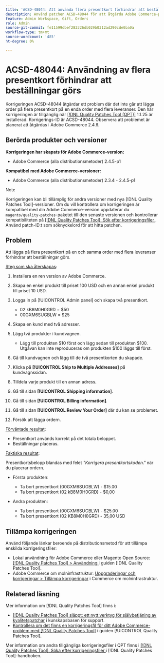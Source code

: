 ```yaml
---
title: 'ACSD-48044: Att använda flera presentkort förhindrar att beställningar görs'
description: Använd patchen ACSD-48044 för att åtgärda Adobe Commerce-problemet där det inte går att lägga in flera presentkort på en enda order med flera leveranser.
feature: Admin Workspace, Gift, Orders
role: Admin
source-git-commit: fe11599dbef283326db029b0312ad290cde0ba0a
workflow-type: tm+mt
source-wordcount: '485'
ht-degree: 0%

---
```


# ACSD-48044: Användning av flera presentkort förhindrar att beställningar görs

Korrigeringen ACSD-48044 åtgärdar ett problem där det inte går att lägga order på flera presentkort på en enda order med flera leveranser. Den här korrigeringen är tillgänglig när [[!DNL Quality Patches Tool (QPT)]](https://experienceleague.adobe.com/sv/docs/commerce-knowledge-base/kb/announcements/commerce-announcements/magento-quality-patches-released-new-tool-to-self-serve-quality-patches) 1.1.25 är installerad. Korrigerings-ID är ACSD-48044. Observera att problemet är planerat att åtgärdas i Adobe Commerce 2.4.6.

## Berörda produkter och versioner

**Korrigeringen har skapats för Adobe Commerce-version:**

* Adobe Commerce (alla distributionsmetoder) 2.4.5-p1

**Kompatibel med Adobe Commerce-versioner:**

* Adobe Commerce (alla distributionsmetoder) 2.3.4 - 2.4.5-p1

>[!NOTE]
>
>Korrigeringen kan bli tillämplig för andra versioner med nya [!DNL Quality Patches Tool]-versioner. Om du vill kontrollera om korrigeringen är kompatibel med din Adobe Commerce-version uppdaterar du `magento/quality-patches`-paketet till den senaste versionen och kontrollerar kompatibiliteten på [[!DNL Quality Patches Tool]: Sök efter korrigeringsfiler ](https://experienceleague.adobe.com/tools/commerce-quality-patches/index.html?lang=sv-SE). Använd patch-ID:t som söknyckelord för att hitta patchen.

## Problem

Att lägga på flera presentkort på en och samma order med flera leveranser förhindrar att beställningar görs.

<u>Steg som ska återskapas</u>:

1. Installera en ren version av Adobe Commerce.
1. Skapa en enkel produkt till priset 100 USD och en annan enkel produkt till priset 10 USD.
1. Logga in på [!UICONTROL Admin panel] och skapa två presentkort.

   * 02 kB8M0H0GRD = $50
   * 00GXM6SUGBLW = $25

1. Skapa en kund med två adresser.
1. Lägg två produkter i kundvagnen.

   * Lägg till produkten $10 först och lägg sedan till produkten $100. Utgåvan kan inte reproduceras om produkten $100 läggs till först.

1. Gå till kundvagnen och lägg till de två presentkorten du skapade.
1. Klicka på **[!UICONTROL Ship to Multiple Addresses]** på kundvagnssidan.
1. Tilldela varje produkt till en annan adress.
1. Gå till sidan **[!UICONTROL Shipping information]**.
1. Gå till sidan **[!UICONTROL Billing information]**.
1. Gå till sidan **[!UICONTROL Review Your Order]** där du kan se problemet.
1. Försök att lägga ordern.

<u>Förväntade resultat</u>:

* Presentkort används korrekt på det totala beloppet.
* Beställningar placeras.

<u>Faktiska resultat</u>:

Presentkortsbelopp blandas med felet *&quot;Korrigera presentkortskoden.&quot;* när du placerar ordern.

* Första produkten:

   * Ta bort presentkort (00GXM6SUGBLW) - $15.00
   * Ta bort presentkort (02 kB8M0H0GRD) - $0,00

* Andra produkten:

   * Ta bort presentkort (00GXM6SUGBLW) - $25.00
   * Ta bort presentkort (02 KB8M0H0GRD) - 35,00 USD

## Tillämpa korrigeringen

Använd följande länkar beroende på distributionsmetod för att tillämpa enskilda korrigeringsfiler:

* Lokal användning för Adobe Commerce eller Magento Open Source: [[!DNL Quality Patches Tool] > Användning ](/help/tools/quality-patches-tool/usage.md) i guiden [!DNL Quality Patches Tool].
* Adobe Commerce om molninfrastruktur: [Uppgraderingar och korrigeringar > Tillämpa korrigeringar](https://experienceleague.adobe.com/docs/commerce-cloud-service/user-guide/develop/upgrade/apply-patches.html?lang=sv-SE) i Commerce om molninfrastruktur.

## Relaterad läsning

Mer information om [!DNL Quality Patches Tool] finns i:

* [[!DNL Quality Patches Tool] släppt: ett nytt verktyg för självbetjäning av kvalitetspatchar](https://experienceleague.adobe.com/sv/docs/commerce-knowledge-base/kb/announcements/commerce-announcements/magento-quality-patches-released-new-tool-to-self-serve-quality-patches) i kunskapsbasen för support.
* [Kontrollera om det finns en korrigeringsfil för ditt Adobe Commerce-problem med  [!DNL Quality Patches Tool]](/help/tools/quality-patches-tool/patches-available-in-qpt/check-patch-for-magento-issue-with-magento-quality-patches.md) i guiden [!UICONTROL Quality Patches Tool].


Mer information om andra tillgängliga korrigeringsfiler i QPT finns i [[!DNL Quality Patches Tool]: Söka efter korrigeringsfiler ](https://experienceleague.adobe.com/tools/commerce-quality-patches/index.html?lang=sv-SE) i [!DNL Quality Patches Tool]-handboken.

